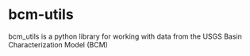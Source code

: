# bcm-utils
bcm_utils is a python library for working with data from the USGS Basin Characterization Model (BCM)
